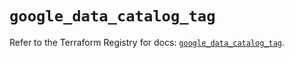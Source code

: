 # `google_data_catalog_tag`

Refer to the Terraform Registry for docs: [`google_data_catalog_tag`](https://registry.terraform.io/providers/hashicorp/google/6.14.1/docs/resources/data_catalog_tag).
